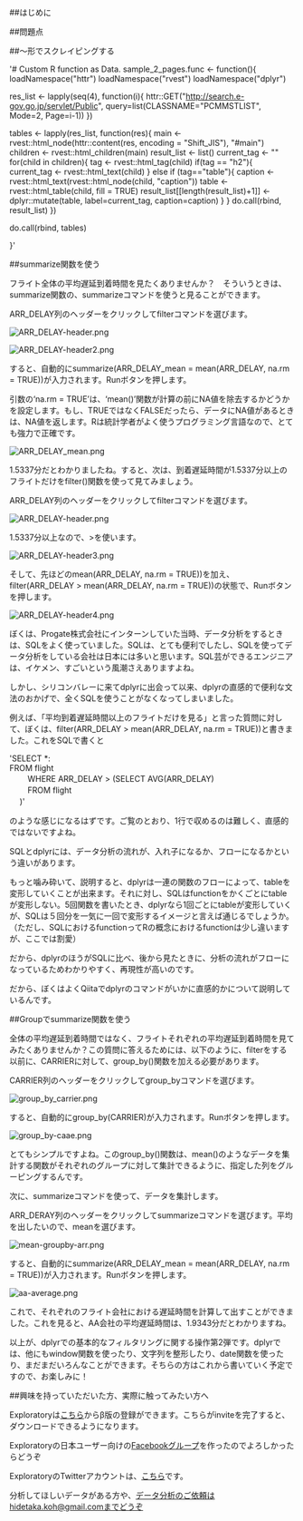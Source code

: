 
##はじめに




##問題点



##〜形でスクレイピングする

 '# Custom R function as Data.
sample_2_pages.func <- function(){
loadNamespace("httr")
loadNamespace("rvest")
loadNamespace("dplyr")

res_list <- lapply(seq(4), function(i){
  httr::GET("http://search.e-gov.go.jp/servlet/Public", query=list(CLASSNAME="PCMMSTLIST", Mode=2, Page=i-1))
})

tables <- lapply(res_list, function(res){
  main <- rvest::html_node(httr::content(res, encoding = "Shift_JIS"), "#main")
  children <- rvest::html_children(main)
  result_list <- list()
  current_tag <- ""
  for(child in children){
    tag <- rvest::html_tag(child)
    if(tag == "h2"){
      current_tag <- rvest::html_text(child)
    } else if (tag=="table"){
      caption <- rvest::html_text(rvest::html_node(child, "caption"))
      table <- rvest::html_table(child, fill = TRUE)
      result_list[[length(result_list)+1]] <- dplyr::mutate(table, label=current_tag, caption=caption)
    }
  }
  do.call(rbind, result_list)
})

do.call(rbind, tables)

}'

##summarize関数を使う


フライト全体の平均遅延到着時間を見たくありませんか？　そういうときは、summarize関数の、summarizeコマンドを使うと見ることができます。

ARR_DELAY列のヘッダーをクリックしてfilterコマンドを選びます。

![ARR_DELAY-header.png](https://qiita-image-store.s3.amazonaws.com/0/91522/df398510-30ab-c3ff-d849-f0acdc2b1b74.png)


![ARR_DELAY-header2.png](https://qiita-image-store.s3.amazonaws.com/0/91522/530c9b12-905a-f5d4-72cb-71f918894d15.png)


すると、自動的にsummarize(ARR_DELAY_mean = mean(ARR_DELAY, na.rm = TRUE))が入力されます。Runボタンを押します。

引数の‘na.rm = TRUE’は、‘mean()’関数が計算の前にNA値を除去するかどうかを設定します。もし、TRUEではなくFALSEだったら、データにNA値があるときは、NA値を返します。Rは統計学者がよく使うプログラミング言語なので、とても強力で正確です。

![ARR_DELAY_mean.png](https://qiita-image-store.s3.amazonaws.com/0/91522/172db2ef-732f-eb68-c76f-a4d24dd9cc05.png)


1.5337分だとわかりましたね。すると、次は、到着遅延時間が1.5337分以上のフライトだけをfilter()関数を使って見てみましょう。

ARR_DELAY列のヘッダーをクリックしてfilterコマンドを選びます。

![ARR_DELAY-header.png](https://qiita-image-store.s3.amazonaws.com/0/91522/626c26c2-4256-01c1-e254-03890b0c0ed0.png)


1.5337分以上なので、>を使います。

![ARR_DELAY-header3.png](https://qiita-image-store.s3.amazonaws.com/0/91522/70ed4087-8f7e-aa33-b247-157791827eee.png)


そして、先ほどのmean(ARR_DELAY, na.rm = TRUE))を加え、filter(ARR_DELAY > mean(ARR_DELAY, na.rm = TRUE))の状態で、Runボタンを押します。

![ARR_DELAY-header4.png](https://qiita-image-store.s3.amazonaws.com/0/91522/8bcb25b9-219d-f623-d7b7-946245f73c00.png)


ぼくは、Progate株式会社にインターンしていた当時、データ分析をするときは、SQLをよく使っていました。SQLは、とても便利でしたし、SQLを使ってデータ分析をしている会社は日本には多いと思います。SQL芸ができるエンジニアは、イケメン、すごいという風潮さえありますよね。

しかし、シリコンバレーに来てdplyrに出会って以来、dplyrの直感的で便利な文法のおかげで、全くSQLを使うことがなくなってしまいました。

例えば、「平均到着遅延時間以上のフライトだけを見る」と言った質問に対して、ぼくは、filter(ARR_DELAY > mean(ARR_DELAY, na.rm = TRUE))と書きました。これをSQLで書くと

'SELECT *:<br>
 FROM flight<br>　　
WHERE ARR_DELAY > (SELECT AVG(ARR_DELAY)<br>　　
                FROM flight　<br>　
             )'

のような感じになるはずです。ご覧のとおり、1行で収めるのは難しく、直感的ではないですよね。

SQLとdplyrには、データ分析の流れが、入れ子になるか、フローになるかという違いがあります。

もっと噛み砕いて、説明すると、dplyrは一連の関数のフローによって、tableを変形していくことが出来ます。それに対し、SQLはfunctionをかくごとにtableが変形しない。5回関数を書いたとき、dplyrなら1回ごとにtableが変形していくが、SQLは５回分を一気に一回で変形するイメージと言えば通じるでしょうか。（ただし、SQLにおけるfunctionってRの概念におけるfunctionは少し違いますが、ここでは割愛）

だから、dplyrのほうがSQLに比べ、後から見たときに、分析の流れがフローになっているためわかりやすく、再現性が高いのです。

だから、ぼくはよくQiitaでdplyrのコマンドがいかに直感的かについて説明しているんです。


##Groupでsummarize関数を使う


全体の平均遅延到着時間ではなく、フライトそれぞれの平均遅延到着時間を見てみたくありませんか？この質問に答えるためには、以下のように、filterをする以前に、CARRIERに対して、group_by()関数を加える必要があります。

CARRIER列のヘッダーをクリックしてgroup_byコマンドを選びます。

![group_by_carrier.png](https://qiita-image-store.s3.amazonaws.com/0/91522/2625ff40-50a0-591f-d6bb-f0a387ace3cf.png)


すると、自動的にgroup_by(CARRIER)が入力されます。Runボタンを押します。

![group_by-caae.png](https://qiita-image-store.s3.amazonaws.com/0/91522/424436aa-a917-26bb-237e-b979ba23ad76.png)


とてもシンプルですよね。このgroup_by()関数は、mean()のようなデータを集計する関数がそれぞれのグループに対して集計できるように、指定した列をグルーピングするんです。

次に、summarizeコマンドを使って、データを集計します。

ARR_DERAY列のヘッダーをクリックしてsummarizeコマンドを選びます。平均を出したいので、meanを選びます。

![mean-groupby-arr.png](https://qiita-image-store.s3.amazonaws.com/0/91522/685dbf39-6d06-653d-0197-0c092054d250.png)


すると、自動的にsummarize(ARR_DELAY_mean = mean(ARR_DELAY, na.rm = TRUE))が入力されます。Runボタンを押します。

![aa-average.png](https://qiita-image-store.s3.amazonaws.com/0/91522/0dc8c9ea-5ead-e686-358a-e7d925665058.png)


これで、それぞれのフライト会社における遅延時間を計算して出すことができました。これを見ると、AA会社の平均遅延時間は、1.9343分だとわかりますね。

以上が、dplyrでの基本的なフィルタリングに関する操作第2弾です。dplyrでは、他にもwindow関数を使ったり、文字列を整形したり、date関数を使ったり、まだまだいろんなことができます。そちらの方はこれから書いていく予定ですので、お楽しみに！

##興味を持っていただいた方、実際に触ってみたい方へ

Exploratoryは[こちら](https://exploratory.io/
)からβ版の登録ができます。こちらがinviteを完了すると、ダウンロードできるようになります。

Exploratoryの日本ユーザー向けの[Facebookグループ](https://www.facebook.com/groups/1087437647994959/members/
)を作ったのでよろしかったらどうぞ

ExploratoryのTwitterアカウントは、[こちら](https://twitter.com/ExploratoryData
)です。

分析してほしいデータがある方や、データ分析のご依頼はhidetaka.koh@gmail.comまでどうぞ
